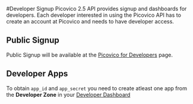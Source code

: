 #Developer Signup
Picovico 2.5 API provides signup and dashboards for developers. Each developer interested in using the Picovico API has to create an account at Picovico
and needs to have developer access. 

## Public Signup
Public Signup will be available at the [Picovico for Developers](http://developer.picovico.com) page.

## Developer Apps
To obtain `app_id` and `app_secret` you need to create atleast one app from the __Developer Zone__ in your [Developer Dashboard](http://developer.picovico.com)
